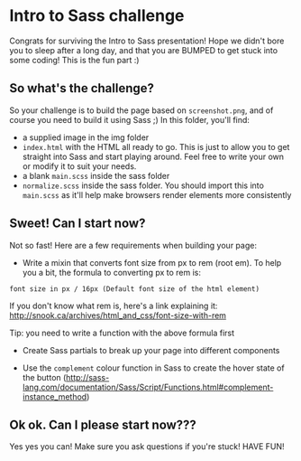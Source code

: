 # Intro to Sass challenge

Congrats for surviving the Intro to Sass presentation! Hope we didn't bore you to sleep after a long day, and that you are BUMPED to get stuck into some coding! This is the fun part :)

## So what's the challenge?

So your challenge is to build the page based on `screenshot.png`, and of course you need to build it using Sass ;) In this folder, you'll find:
* a supplied image in the img folder
* `index.html` with the HTML all ready to go. This is just to allow you to get straight into Sass and start playing around. Feel free to write your own or modify it to suit your needs.
* a blank `main.scss` inside the sass folder
* `normalize.scss` inside the sass folder. You should import this into `main.scss` as it'll help make browsers render elements more consistently

## Sweet! Can I start now?

Not so fast! Here are a few requirements when building your page:

* Write a mixin that converts font size from px to rem (root em). To help you a bit, the formula to converting px to rem is:

```
font size in px / 16px (Default font size of the html element)
```

If you don't know what rem is, here's a link explaining it:
http://snook.ca/archives/html_and_css/font-size-with-rem

Tip: you need to write a function with the above formula first

* Create Sass partials to break up your page into different components


* Use the `complement` colour function in Sass to create the hover state of the button (http://sass-lang.com/documentation/Sass/Script/Functions.html#complement-instance_method)

## Ok ok. Can I please start now???

Yes yes you can! Make sure you ask questions if you're stuck! HAVE FUN!